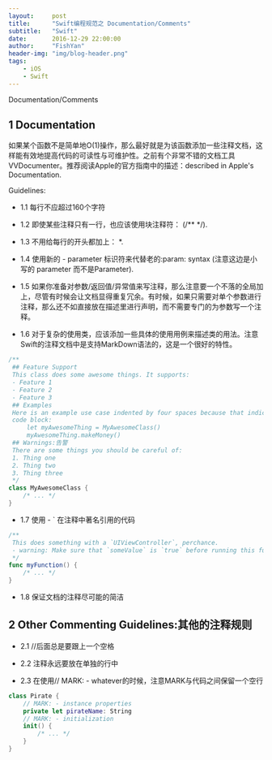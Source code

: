 ```yaml
---
layout:     post
title:      "Swift编程规范之 Documentation/Comments"
subtitle:   "Swift"
date:       2016-12-29 22:00:00
author:     "FishYan"
header-img: "img/blog-header.png"
tags:
    - iOS
    - Swift
---
```


Documentation/Comments

## 1 Documentation

如果某个函数不是简单地O(1)操作，那么最好就是为该函数添加一些注释文档，这样能有效地提高代码的可读性与可维护性。之前有个非常不错的文档工具VVDocumenter。推荐阅读Apple的官方指南中的描述：described in Apple's Documentation.

Guidelines:

- 1.1 每行不应超过160个字符

- 1.2 即使某些注释只有一行，也应该使用块注释符： (/** */).

- 1.3 不用给每行的开头都加上： *.

- 1.4 使用新的 - parameter 标识符来代替老的:param: syntax (注意这边是小写的 parameter 而不是Parameter).

- 1.5 如果你准备对参数/返回值/异常值来写注释，那么注意要一个不落的全局加上，尽管有时候会让文档显得重复冗余。有时候，如果只需要对单个参数进行注释，那么还不如直接放在描述里进行声明，而不需要专门的为参数写一个注释。

- 1.6 对于复杂的使用类，应该添加一些具体的使用用例来描述类的用法。注意Swift的注释文档中是支持MarkDown语法的，这是一个很好的特性。
```swift
/**
 ## Feature Support
 This class does some awesome things. It supports:
 - Feature 1
 - Feature 2
 - Feature 3
 ## Examples
 Here is an example use case indented by four spaces because that indicates a
 code block:
     let myAwesomeThing = MyAwesomeClass()
     myAwesomeThing.makeMoney()
 ## Warnings:告警
 There are some things you should be careful of:
 1. Thing one
 2. Thing two
 3. Thing three
 */
class MyAwesomeClass {
    /* ... */
}
```
- 1.7 使用 - ` 在注释中著名引用的代码
```swift
/**
 This does something with a `UIViewController`, perchance.
 - warning: Make sure that `someValue` is `true` before running this function.
 */
func myFunction() {
    /* ... */
}
```
- 1.8 保证文档的注释尽可能的简洁

## 2 Other Commenting Guidelines:其他的注释规则

- 2.1 //后面总是要跟上一个空格

- 2.2 注释永远要放在单独的行中

- 2.3 在使用// MARK: - whatever的时候，注意MARK与代码之间保留一个空行
```swift
class Pirate {
    // MARK: - instance properties
    private let pirateName: String
    // MARK: - initialization
    init() {
        /* ... */
    }
}
```